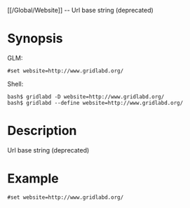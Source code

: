 [[/Global/Website]] -- Url base string (deprecated)

# Synopsis

GLM:

~~~
#set website=http://www.gridlabd.org/
~~~

Shell:

~~~
bash$ gridlabd -D website=http://www.gridlabd.org/
bash$ gridlabd --define website=http://www.gridlabd.org/
~~~

# Description

Url base string (deprecated)

# Example

~~~
#set website=http://www.gridlabd.org/
~~~
